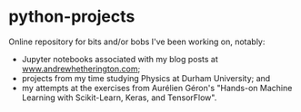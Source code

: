 # python-projects

Online repository for bits and/or bobs I've been working on, notably:

- Jupyter notebooks associated with my blog posts at www.andrewhetherington.com;
- projects from my time studying Physics at Durham University; and
- my attempts at the exercises from Aurélien Géron's "Hands-on Machine Learning with Scikit-Learn, Keras, and TensorFlow".

